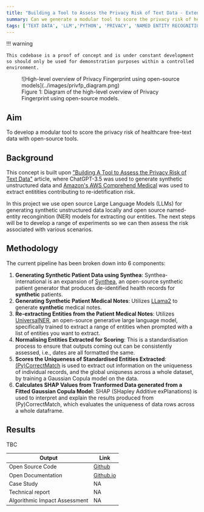 ```yaml
---
title: "Building a Tool to Assess the Privacy Risk of Text Data - Extended"
summary: Can we generate a modular tool to score the privacy risk of healthcare free-text data using open-source LLMs and NERs.
tags: ['TEXT DATA', 'LLM','PYTHON', 'PRIVACY', 'NAMED ENTITY RECOGNITION', 'UNSTRUCTURED DATA']
---
```


!!! warning

    This codebase is a proof of concept and is under constant development so should only be used for demonstration purposes within a controlled environment.

<figure markdown>
![High-level overview of Privacy Fingerprint using open-source models](../images/privfp_diagram.png)
<figcaption>Figure 1: Diagram of the high-level overview of Privacy Fingerprint using open-source models. </figcaption>
</figure>


## Aim

To develop a modular tool to score the privacy risk of healthcare free-text data with open-source tools. 

## Background

This concept is built upon ["Building A Tool to Assess the Privacy Risk of Text Data"](./c399_privfinger.md) article, where ChatGPT-3.5 was used to generate synthetic unstructured data and [Amazon's AWS Comprehend Medical](https://aws.amazon.com/comprehend/medical/) was used to extract entitities contributing to re-idetification risk. 

In this project we use open source Large Language Models (LLMs) for generating synthetic unstructured data locally and open source named-entity reconginition (NER) models for extracting our entities. The next steps will be to develop a range of experiments so we can then assess the risk associated with various scenarios.

## Methodology

The current pipeline has been broken down into 6 components:

1. **Generating Synthetic Patient Data using Synthea**: Synthea-international is an expansion of [Synthea](https://github.com/synthetichealth/synthea), an open-source synthetic patient generator that produces de-identified health records for **synthetic** patients.
2. **Generating Synthetic Patient Medical Notes**: Utilizes [LLama2](https://llama.meta.com/) to generate **synthetic** medical notes.
3. **Re-extracting Entities from the Patient Medical Notes**: Utilizes [UniversalNER](https://universal-ner.github.io/), an open-source generative large language model, specifically trained to extract a range of entities when prompted with a list of entities you want to extract.
4. **Normalising Entities Extracted for Scoring**: This is a standardisation process to ensure that outputs coming out can be consistently assessed, i.e., dates are all formatted the same.
5. **Scores the Uniqueness of Standardised Entities Extracted**: [(Py)CorrectMatch](https://github.com/computationalprivacy/CorrectMatch.jl) is used to extract out information on the uniqueness of individual records, and the global uniquness across a whole dataset, by training a Gaussian Copula model on the data.
6. **Calculates SHAP Values from Tranformed Data generated from a Fitted Gaussian Copula Model**: SHAP (SHapley Additive exPlanations) is used to interpret and explain the results produced from (Py)CorrectMatch, which evaluates the uniqueness of data rows across a whole dataframe.


## Results

TBC


Output|Link
---|---
Open Source Code|<a href="https://github.com/nhsengland/privfp-experiments" target="_blank">Github</a>
Open Documentation|<a href="https://nhsengland.github.io/privfp-experiments/" target="_blank">Github.io</a>
Case Study| NA
Technical report|NA
Algorithmic Impact Assessment|NA
